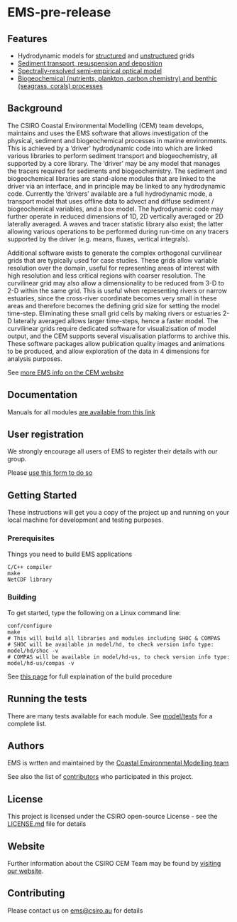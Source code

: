 # EMS-pre-release

## Features
* Hydrodynamic models for [structured](model/hd) and [unstructured](model/hd-us) grids
* [Sediment transport, resuspension and deposition](model/lib/sediments)
* [Spectrally-resolved semi-empirical optical model](model/lib/ecology)
* [Biogeochemical (nutrients, plankton, carbon chemistry) and benthic (seagrass, corals) processes](model/lib/ecology)

## Background
The CSIRO Coastal Environmental Modelling (CEM) team develops, maintains and uses the EMS software that allows investigation of the physical, sediment and biogeochemical processes in marine environments. This is achieved by a ‘driver’ hydrodynamic code into which are linked various libraries to perform sediment transport and biogeochemistry, all supported by a core library. The ‘driver’ may be any model that manages the tracers required for sediments and biogeochemistry. The sediment and biogeochemical libraries are stand-alone modules that are linked to the driver via an interface, and in principle may be linked to any hydrodynamic code. Currently the ‘drivers’ available are a full hydrodynamic mode, a transport model that uses offline data to advect and diffuse sediment /  biogeochemical variables, and a box model. The hydrodynamic code may further operate in reduced dimensions of 1D, 2D vertically averaged or 2D laterally averaged. A waves and tracer statistic library also exist; the latter allowing various operations to be performed during run-time on any tracers supported by the driver (e.g. means, fluxes, vertical integrals).

Additional software exists to generate the complex orthogonal curvilinear grids that are typically used for case studies. These grids allow variable resolution over the domain, useful for representing areas of interest with high resolution and less critical regions with coarser resolution. The curvilinear grid may also allow a dimensionality to be reduced from 3-D to 2-D within the same grid. This is useful when representing rivers or narrow estuaries, since the cross-river coordinate becomes very small in these areas and therefore becomes the defining grid size for setting the model time-step. Eliminating these small grid cells by making rivers or estuaries 2-D laterally averaged allows larger time-steps, hence a faster model. The curvilinear grids require dedicated software for visualizisation of model output, and the CEM supports several visualisation platforms to archive this. These software packages allow publication quality images and animations to be produced, and allow exploration of the data in 4 dimensions for analysis purposes.

See [more EMS info on the CEM website](https://research.csiro.au/cem/software/ems/)

## Documentation
Manuals for all modules [are available from this link](https://research.csiro.au/cem/software/ems/ems-documentation/)

## User registration
We strongly encourage all users of EMS to register their details with our group.

Please [use this form to do so](https://research.csiro.au/cem/software/ems/ems-user-registration/)

## Getting Started

These instructions will get you a copy of the project up and running on your local machine for development and testing purposes.

### Prerequisites

Things you need to build EMS applications

```
C/C++ compiler
make
NetCDF library
```

### Building
To get started, type the following on a Linux command line:

```
conf/configure
make
# This will build all libraries and modules including SHOC & COMPAS
# SHOC will be available in model/hd, to check version info type:
model/hd/shoc -v
# COMPAS will be available in model/hd-us, to check version info type:
model/hd-us/compas -v
```
See [this page](conf/README.md) for full explaination of the build procedure

## Running the tests

There are many tests available for each module. See [model/tests](model/tests) for a complete list.

## Authors

EMS is wrtten and maintained by the [Coastal Environmental Modelling team](https://research.csiro.au/cem/people/)

See also the list of [contributors](CONTRIBUTORS.md) who participated in this project.

## License

This project is licensed under the CSIRO open-source License - see the [LICENSE.md](LICENSE.md) file for details

## Website

Further information about the CSIRO CEM Team may be found by [visiting our website](https://research.csiro.au/cem).

## Contributing
Please contact us on ems@csiro.au for details


